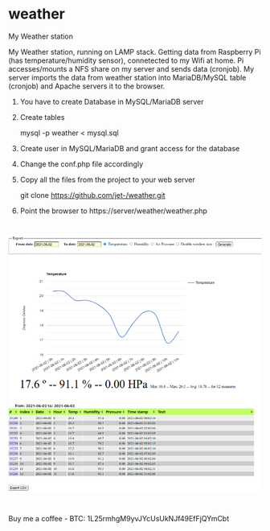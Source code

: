 # weather
My Weather station


My Weather station, running on LAMP stack.
Getting data from Raspberry Pi (has temperature/humidity sensor), connetected to my Wifi at home.
Pi accesses/mounts a NFS share on my server and sends data (cronjob).
My server imports the data from weather station into MariaDB/MySQL table (cronjob) and Apache servers it to the browser.

1. You have to create Database in MySQL/MariaDB server

2. Create tables

	mysql -p  weather < mysql.sql

3. Create user in MySQL/MariaDB and grant access for the database

4. Change the conf.php file accordingly

5. Copy all the files from the project to your web server 

	git clone https://github.com/jet-/weather.git

6. Point the browser to https://server/weather/weather.php

#
![entry](https://github.com/jet-/weather/blob/main/images/screen.png)

#

Buy me a coffee - BTC: 1L25rmhgM9yvJYcUsUkNJf49EfFjQYmCbt
